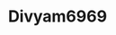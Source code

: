 ---
title: Divyam6969
github: https://github.com/Divyam6969
mode: dark
transition: 1s
score: 80.3
archetype:
- GIF
- Little Bit of Everything
---